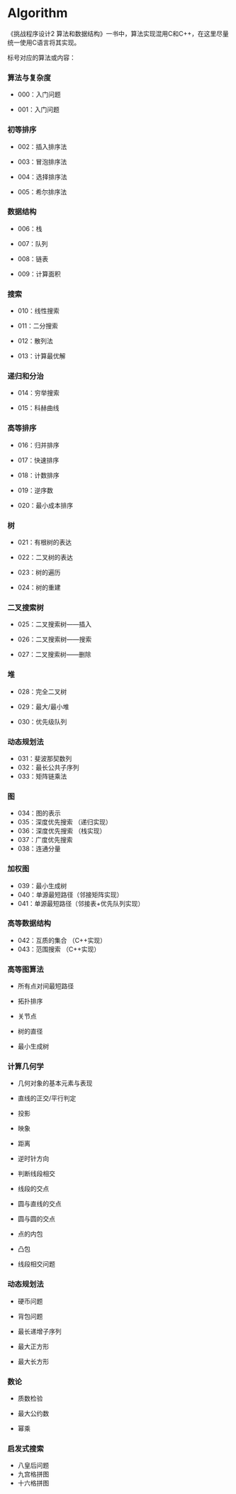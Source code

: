 # Algorithm

《挑战程序设计2 算法和数据结构》一书中，算法实现混用C和C++，在这里尽量统一使用C语言将其实现。

标号对应的算法或内容：

### 算法与复杂度

- 000：入门问题

- 001：入门问题

### 初等排序

- 002：插入排序法

- 003：冒泡排序法
- 004：选择排序法
- 005：希尔排序法

### 数据结构

- 006：栈

- 007：队列
- 008：链表
- 009：计算面积

### 搜索

- 010：线性搜索

- 011：二分搜索
- 012：散列法
- 013：计算最优解

### 递归和分治

- 014：穷举搜索

- 015：科赫曲线

### 高等排序

- 016：归并排序

- 017：快速排序
- 018：计数排序
- 019：逆序数
- 020：最小成本排序

### 树

- 021：有根树的表达 

- 022：二叉树的表达 
- 023：树的遍历 
- 024：树的重建

### 二叉搜索树 

- 025：二叉搜索树——插入 

- 026：二叉搜索树——搜索 
- 027：二叉搜索树——删除 

### 堆 

- 028：完全二叉树 

- 029：最大/最小堆
- 030：优先级队列 

### 动态规划法

- 031：斐波那契数列 
- 032：最长公共子序列 
- 033：矩阵链乘法

### 图 

- 034：图的表示 
- 035：深度优先搜索 （递归实现）
- 036：深度优先搜索 （栈实现）
- 037：广度优先搜索 
- 038：连通分量

### 加权图

- 039：最小生成树
- 040：单源最短路径（邻接矩阵实现）
- 041：单源最短路径（邻接表+优先队列实现）

### 高等数据结构 

- 042：互质的集合 （C++实现）
- 043：范围搜索 （C++实现）

### 高等图算法 

- 所有点对间最短路径

- 拓扑排序 
- 关节点 
- 树的直径 
- 最小生成树 

### 计算几何学

- 几何对象的基本元素与表现

- 直线的正交/平行判定 
- 投影
- 映象
- 距离
- 逆时针方向 
- 判断线段相交 
- 线段的交点 
- 圆与直线的交点 
- 圆与圆的交点 
- 点的内包 
- 凸包
- 线段相交问题 

### 动态规划法 

- 硬币问题 

- 背包问题 
- 最长递增子序列
- 最大正方形
- 最大长方形 

### 数论 

- 质数检验

- 最大公约数 
- 幂乘

### 启发式搜索

- 八皇后问题
- 九宫格拼图
- 十六格拼图